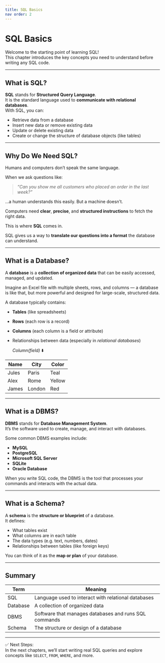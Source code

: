```yaml
---
title: SQL Basics
nav order: 2
---
```


# SQL Basics

Welcome to the starting point of learning SQL!  
This chapter introduces the key concepts you need to understand before writing any SQL code.

---

## What is SQL?

**SQL** stands for **Structured Query Language**.  
It is the standard language used to **communicate with relational databases**.  
With SQL, you can:

- Retrieve data from a database
- Insert new data or remove existing data
- Update or delete existing data
- Create or change the structure of database objects (like tables)

---

## Why Do We Need SQL?

Humans and computers don’t speak the same language.

When we ask questions like:

> _“Can you show me all customers who placed an order in the last week?”_

...a human understands this easily. But a machine doesn’t.

Computers need **clear**, **precise**, and **structured instructions** to fetch the right data.

This is where **SQL** comes in.

SQL gives us a way to **translate our questions into a format** the database can understand.

---

## What is a Database?

A **database** is a **collection of organized data** that can be easily accessed, managed, and updated.

Imagine an Excel file with multiple sheets, rows, and columns — a database is like that, but more powerful and designed for large-scale, structured data.

A database typically contains:

- **Tables** (like spreadsheets)
- **Rows** (each row is a record)
- **Columns** (each column is a field or attribute)
- Relationships between data (especially in *relational databases*)
  
  *Column(field)*
  ⬇️
  
| Name | City | Color |
|------|------|-------|
| Jules | Paris | Teal |
| Alex | Rome | Yellow |
| James | London | Red |    ⬅️ *Row (record)*

---

## What is a DBMS?

**DBMS** stands for **Database Management System**.  
It’s the software used to create, manage, and interact with databases.

Some common DBMS examples include:

- **MySQL**
- **PostgreSQL**
- **Microsoft SQL Server**
- **SQLite**
- **Oracle Database**

When you write SQL code, the DBMS is the tool that processes your commands and interacts with the actual data.

---

## What is a Schema?

A **schema** is the **structure or blueprint** of a database.  
It defines:

- What tables exist
- What columns are in each table
- The data types (e.g. text, numbers, dates)
- Relationships between tables (like foreign keys)

You can think of it as the **map or plan** of your database.

---

## Summary

| Term | Meaning |
|------|---------|
| SQL | Language used to interact with relational databases |
| Database | A collection of organized data |
| DBMS | Software that manages databases and runs SQL commands |
| Schema | The structure or design of a database |

---

✅ Next Steps:  
In the next chapters, we’ll start writing real SQL queries and explore concepts like `SELECT`, `FROM`, `WHERE`, and more.